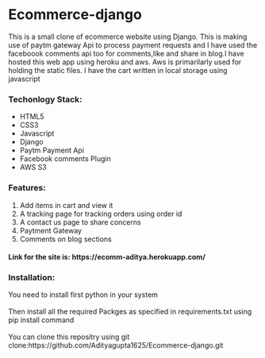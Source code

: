 <h1> Ecommerce-django</h1>
<p>This is a small clone of ecommerce website using Django. This is making use of paytm gateway Api to process payment requests and I have used the faceboook comments api too for comments,like and share in blog.I have hosted this web app using heroku and aws. Aws is primarilarly used for holding the static files. I have the cart written in local storage using javascript</p>
<h3>Techonlogy Stack:</h3>
<ul>
<li>HTML5</li>
<li>CSS3</li>
<li>Javascript</li>
<li>Django</li>
<li>Paytm Payment Api</li>
<li>Facebook comments Plugin</li>
<li>AWS S3</li>
</ul>
<h3>Features: </h3>
<ol>
<li>Add items in cart and view it</li>
<li>A tracking page for tracking orders using order id</li>
<li>A contact us page to share concerns</li>
<li>Paytment Gateway</li>
<li>Comments on blog sections</li>
</ol>

<h4> Link for the site is: https://ecomm-aditya.herokuapp.com/
</h4>

<h3>Installation: </h3>
<p>You need to install first python in your system
<br><br>
Then install all the required Packges as specified in requirements.txt using pip install command<br><br>
You can clone this repositry using git clone:https://github.com/Adityagupta1625/Ecommerce-django.git
